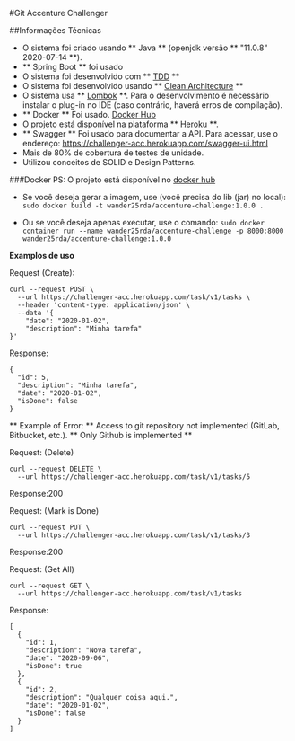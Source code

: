 #Git Accenture Challenger



##Informações Técnicas
* O sistema foi criado usando ** Java ** (openjdk versão ** "11.0.8" 2020-07-14 **).
* ** Spring Boot ** foi usado
* O sistema foi desenvolvido com ** [TDD](https://pt.wikipedia.org/wiki/Test_Driven_Development) **
* O sistema foi desenvolvido usando ** [Clean Architecture](https://stackoverflow.com/tags/clean-architecture/info) **
* O sistema usa ** [Lombok](https://projectlombok.org/) **. Para o desenvolvimento é necessário instalar o plug-in no IDE (caso contrário, haverá erros de compilação).
* ** Docker ** Foi usado. [Docker Hub](https://hub.docker.com/repository/docker/wander25rda/accenture-challenge)
* O projeto está disponível na plataforma ** [Heroku](https://challenger-acc.herokuapp.com/) **.
* ** Swagger ** Foi usado para documentar a API. Para acessar, use o endereço: https://challenger-acc.herokuapp.com/swagger-ui.html
* Mais de 80% de cobertura de testes de unidade.
* Utilizou conceitos de SOLID e Design Patterns.

###Docker
PS: O projeto está disponível no [docker hub](https://hub.docker.com/repository/docker/wander25rda/accenture-challenge)

* Se você deseja gerar a imagem, use (você precisa do lib (jar) no local):
```sudo docker build -t wander25rda/accenture-challenge:1.0.0 .```

* Ou se você deseja apenas executar, use o comando:
```sudo docker container run --name wander25rda/accenture-challenge -p 8000:8000 wander25rda/accenture-challenge:1.0.0```



**Examplos de uso**


Request (Create):

```
curl --request POST \
  --url https://challenger-acc.herokuapp.com/task/v1/tasks \
  --header 'content-type: application/json' \
  --data '{
	"date": "2020-01-02",
	"description": "Minha tarefa"
}'
```
Response:

```
{
  "id": 5,
  "description": "Minha tarefa",
  "date": "2020-01-02",
  "isDone": false
}
```

** Example of Error: ** Access to git repository not implemented (GitLab, Bitbucket, etc.). ** Only Github is implemented **

Request: (Delete)

```
curl --request DELETE \
  --url https://challenger-acc.herokuapp.com/task/v1/tasks/5
```
Response:200

Request: (Mark is Done)

```
curl --request PUT \
  --url https://challenger-acc.herokuapp.com/task/v1/tasks/3
```
Response:200

Request: (Get All)

```
curl --request GET \
  --url https://challenger-acc.herokuapp.com/task/v1/tasks
```
Response:

```
[
  {
    "id": 1,
    "description": "Nova tarefa",
    "date": "2020-09-06",
    "isDone": true
  },
  {
    "id": 2,
    "description": "Qualquer coisa aqui.",
    "date": "2020-01-02",
    "isDone": false
  }
]

```



